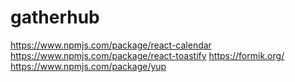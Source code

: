 # gatherhub

https://www.npmjs.com/package/react-calendar
https://www.npmjs.com/package/react-toastify
https://formik.org/ 
https://www.npmjs.com/package/yup

